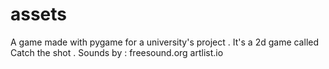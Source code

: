 # assets
A game made with pygame for a university's project . 
It's a 2d game called Catch the shot .
Sounds by :  freesound.org
            artlist.io
